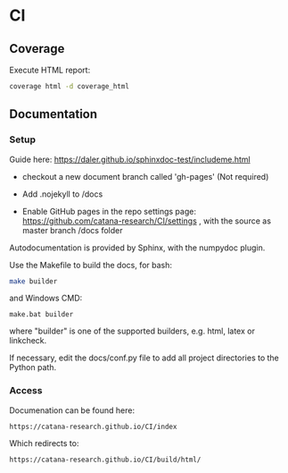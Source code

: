 # CI


## Coverage

Execute HTML report:
```bash
coverage html -d coverage_html
```


## Documentation


### Setup

Guide here: https://daler.github.io/sphinxdoc-test/includeme.html


- checkout a new document branch called 'gh-pages' (Not required)

- Add .nojekyll to /docs

- Enable GitHub pages in the repo settings page: https://github.com/catana-research/CI/settings , with the source as master branch /docs folder

Autodocumentation is provided by Sphinx, with the numpydoc plugin.

Use the Makefile to build the docs, for bash:
```bash
make builder
```
and Windows CMD:
```commandline
make.bat builder
```
where "builder" is one of the supported builders, e.g. html, latex or linkcheck.


If necessary, edit the docs/conf.py file to add all project directories to the Python path.

### Access

Documenation can be found here:

```https://catana-research.github.io/CI/index```

Which redirects to:

```https://catana-research.github.io/CI/build/html/```